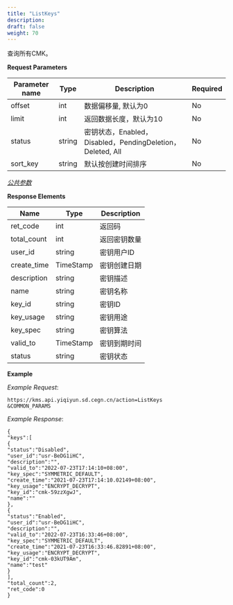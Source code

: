 ```yaml
---
title: "ListKeys"
description: 
draft: false
weight: 70
---
```


查询所有CMK。

**Request Parameters**

| Parameter name | Type | Description | Required |
| --- | --- | --- | --- |
| offset         | int    | 数据偏移量, 默认为0                                        | No       |
| limit          | int    | 返回数据长度，默认为10                                     | No       |
| status         | string | 密钥状态，Enabled，Disabled，PendingDeletion，Deleted, All | No       |
| sort_key       | string | 默认按创建时间排序                                         | No       |

[_公共参数_](../../../parameters/)

**Response Elements**

| Name | Type | Description |
| --- | --- | --- |
| ret_code    | int       | 返回码       |
| total_count | int       | 返回密钥数量 |
| user_id     | string    | 密钥用户ID   |
| create_time | TimeStamp | 密钥创建日期 |
| description | string    | 密钥描述     |
| name        | string    | 密钥名称     |
| key_id      | string    | 密钥ID       |
| key_usage   | string    | 密钥用途     |
| key_spec    | string    | 密钥算法     |
| valid_to    | TimeStamp | 密钥到期时间 |
| status      | string    | 密钥状态     |

**Example**

_Example Request_:

```
https://kms.api.yiqiyun.sd.cegn.cn/action=ListKeys
&COMMON_PARAMS
```

_Example Response_:

```
{
"keys":[
{
"status":"Disabled",
"user_id":"usr-BeDG1iHC",
"description":"",
"valid_to":"2022-07-23T17:14:10+08:00",
"key_spec":"SYMMETRIC_DEFAULT",
"create_time":"2021-07-23T17:14:10.02149+08:00",
"key_usage":"ENCRYPT_DECRYPT",
"key_id":"cmk-59zzXgwJ",
"name":""
},
{
"status":"Enabled",
"user_id":"usr-BeDG1iHC",
"description":"",
"valid_to":"2022-07-23T16:33:46+08:00",
"key_spec":"SYMMETRIC_DEFAULT",
"create_time":"2021-07-23T16:33:46.82891+08:00",
"key_usage":"ENCRYPT_DECRYPT",
"key_id":"cmk-03kUT9Am",
"name":"test"
}
],
"total_count":2,
"ret_code":0
}
```
